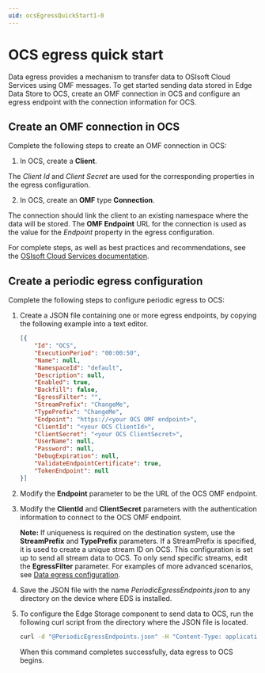 ```yaml
---
uid: ocsEgressQuickStart1-0
---
```


# OCS egress quick start

Data egress provides a mechanism to transfer data to OSIsoft Cloud Services using OMF messages. To get started sending data stored in Edge Data Store to OCS, create an OMF connection in OCS and configure an egress endpoint with the connection information for OCS.

## Create an OMF connection in OCS

Complete the following steps to create an OMF connection in OCS:

1. In OCS, create a **Client**.

  The _Client Id_ and _Client Secret_ are used for the corresponding properties in the egress configuration.

2. In OCS, create an **OMF** type **Connection**.

  The connection should link the client to an existing namespace where the data will be stored. The **OMF Endpoint** URL for the connection is used as the value for the _Endpoint_ property in the egress configuration.

  For complete steps, as well as best practices and recommendations, see the [OSIsoft Cloud Services documentation](https://ocs-docs.osisoft.com/Content_Portal/Documentation/OSIsoft_Cloud_Services.html).

## Create a periodic egress configuration

Complete the following steps to configure periodic egress to OCS:

1. Create a JSON file containing one or more egress endpoints, by copying the following example into a text editor.

   ```json
   [{
       "Id": "OCS",
       "ExecutionPeriod": "00:00:50",
       "Name": null,
       "NamespaceId": "default",
       "Description": null,
       "Enabled": true,
       "Backfill": false,
       "EgressFilter": "",
       "StreamPrefix": "ChangeMe",
       "TypePrefix": "ChangeMe",
       "Endpoint": "https://<your OCS OMF endpoint>",
       "ClientId": "<your OCS ClientId>",
       "ClientSecret": "<your OCS ClientSecret>",
       "UserName": null,
       "Password": null,
       "DebugExpiration": null,
       "ValidateEndpointCertificate": true,
       "TokenEndpoint": null
   }]
   ```

2. Modify the **Endpoint** parameter to be the URL of the OCS OMF endpoint.
3. Modify the **ClientId** and **ClientSecret** parameters with the authentication information to connect to the OCS OMF endpoint.

    **Note:** If uniqueness is required on the destination system, use the **StreamPrefix** and **TypePrefix** parameters. If a StreamPrefix is specified, it is used to create a unique stream ID on OCS. This configuration is set up to send all stream data to OCS. To only send specific streams, edit the **EgressFilter** parameter. For examples of more advanced scenarios, see [Data egress configuration](xref:egress1-0).

4. Save the JSON file with the name _PeriodicEgressEndpoints.json_ to any directory on the device where EDS is installed.
5. To configure the Edge Storage component to send data to OCS, run the following curl script from the directory where the JSON file is located.

    ```bash
    curl -d "@PeriodicEgressEndpoints.json" -H "Content-Type: application/json" -X PUT http://localhost:5590/api/v1/configuration/storage/PeriodicEgressEndpoints/
    ```

   When this command completes successfully, data egress to OCS begins.
